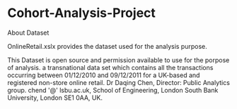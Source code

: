 # Cohort-Analysis-Project

About Dataset

OnlineRetail.xslx provides the dataset used for the analysis purpose.

This Dataset is open source and permission available to use for the porpose of analysis.
a transnational data set which contains all the transactions occurring between 01/12/2010 and 09/12/2011 for a UK-based and registered non-store online retail.
Dr Daqing Chen, Director: Public Analytics group. chend '@' lsbu.ac.uk, School of Engineering, London South Bank University, London SE1 0AA, UK.
